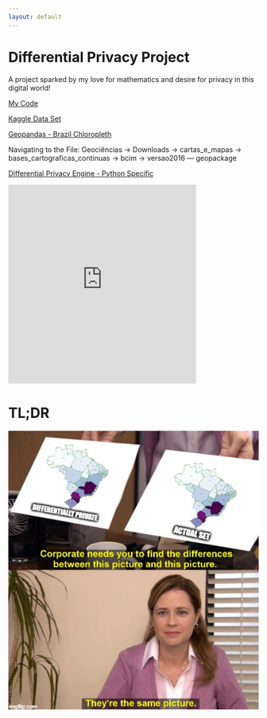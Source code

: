 ```yaml
---
layout: default
---
```

# Differential Privacy Project
A project sparked by my love for mathematics and desire for privacy in this digital world!

[My Code](https://github.com/alyssaahn/Projects/blob/main/DifferentialPrivacy/pdp_prac.py)

[Kaggle Data Set](https://www.kaggle.com/datasets/mcamera/brazil-highway-traffic-accidents?resource=download-directory)

[Geopandas - Brazil Chloropleth](https://www.ibge.gov.br/)

Navigating to the File: Geociências -> Downloads -> cartas_e_mapas -> bases_cartograficas_continuas -> bcim -> versao2016 — geopackage

[Differential Privacy Engine - Python Specific](https://pipelinedp.io/)

<iframe src="https://alyssaahn.github.io/Differential_Privacy_Write_Up.pdf" width="75%" height="400" frameborder="0" scrolling="no"></iframe>


# TL;DR
<img src="/Images/joke.PNG">
